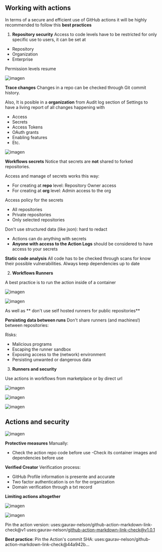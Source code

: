 ## Working with actions

In terms of a secure and efficient use of GitHub actions it will be highly recommended to follow this **best practices**

1. **Repository security**
Access to code levels have to be restricted for only specific use to users, it can be set at
 - Repository
 - Organization
 - Enterprise

Permission levels resume

![imagen](https://user-images.githubusercontent.com/87127801/143549214-0b9cced9-8306-4474-9144-0b6d6e733d81.png)

**Trace changes**
Changes in a repo can be checked through Git commit history.

Also, It is posible in a **organization** from Audit log section of Settings to have a living report of all changes happening with

 - Access
 - Secrets
 - Access Tokens
 - OAuth grants
 - Enabling features
 - Etc.

![imagen](https://user-images.githubusercontent.com/87127801/143549946-bd12c590-b865-4738-b020-5bfe80693dc7.png)

**Workflows secrets**
Notice that secrets are **not** shared to forked repositories.

Access and manage of secrets works this way:
- For creating at **repo** level: Repository Owner access
- For creating at **org** level: Admin access to the org

Access policy for the secrets
 - All repositories
 - Private repositories
 - Only selected repositories

Don't use structured data (like json): hard to redact

 - Actions can do anything with secrets
 - **Anyone with access to the Action Logs** should be considered to have access to your secrets

**Static code analysis**
All code has to be checked through scans for know their possible vulnerabilities.
Always keep dependencies up to date

2. **Workflows Runners**

 A best practice is to run the action inside of a container

![imagen](https://user-images.githubusercontent.com/87127801/143555445-7e3ab99b-0878-43f2-a812-00bf0317e6c5.png)

![imagen](https://user-images.githubusercontent.com/87127801/143555728-3cdf17f1-1a3c-490a-b1ea-040df17e5a8b.png)

As well as ** don't use self hosted runners for public repositories**

**Persisting data between runs**
Don't share runners (and machines!) between repositories:

Risks:

 - Malicious programs
 - Escaping the runner sandbox
 - Exposing access to the (network) environment
 - Persisting unwanted or dangerous data


3. **Runners and security**

Use actions in workflows from marketplace or by direct url

![imagen](https://user-images.githubusercontent.com/87127801/143569500-14a0fbce-7795-4a64-bea3-384fc3916e2a.png)

![imagen](https://user-images.githubusercontent.com/87127801/143569592-ede99095-4ae9-4bf8-b8ee-6ae631a1c269.png)

![imagen](https://user-images.githubusercontent.com/87127801/143569670-88531087-f74c-434d-bc09-794e4e82638a.png)

## Actions and security
![imagen](https://user-images.githubusercontent.com/87127801/143569929-5d85e953-18c8-4c80-bb1d-1deab364feab.png)


**Protective measures**
Manually:
- Check the action repo code before use
 -Check its container images and dependencies before use

**Verified Creator**
Verification process:

 - GitHub Profile information is presente and accurate
 - Two factor authentication is on for the organization
 - Domain verification through a txt record

**Limiting actions altogether**

![imagen](https://user-images.githubusercontent.com/87127801/143572278-03e13c7e-fee7-41eb-9fc3-d92b6b6d078e.png)

![imagen](https://user-images.githubusercontent.com/87127801/143573867-91e24108-205f-4012-83b5-010478398f7d.png)

Pin the action version:
uses:gaurav-nelson/github-action-markdown-link-check@v1
uses:gaurav-nelson/github-action-markdown-link-check@v1.0.1

**Best practice**: Pin the Action's commit SHA:
uses:gaurav-nelson/github-action-markdown-link-check@44a942b...
